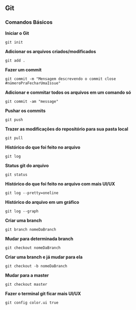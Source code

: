 ## Git

### Comandos Básicos
**Iniciar o Git**
```
git init
```
**Adicionar os arquivos criados/modificados**
```
git add .
```
**Fazer um commit**
```
git commit -m "Mensagem descrevendo o commit close #númeroPraFecharUmaIssue"
```
**Adicionar e commitar todos os arquivos em um comando só**
```
git commit -am "message"
```
**Pushar os commits**
```
git push
```
**Trazer as modificações do repositório para sua pasta local**
```
git pull
```
**Histórico do que foi feito no arquivo**
```
git log
```
**Status git do arquivo**
```
git status
```
**Histórico do que foi feito no arquivo com mais UI/UX**
```
git log --pretty=oneline
```
**Histórico do arquivo em um gráfico**
```
git log --graph 
```
**Criar uma branch**
```
git branch nomeDaBranch
```
**Mudar para determinada branch**
```
git checkout nomeDaBranch
```
**Criar uma branch e já mudar para ela**
```
git checkout -b nomeDaBranch
```
**Mudar para a master**
```
git checkout master
```
**Fazer o terminal git ficar mais UI/UX**
```
git config color.ui true
```

